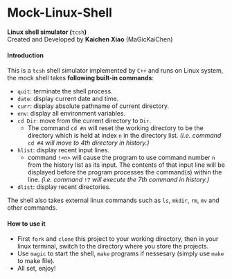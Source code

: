 # Mock-Linux-Shell
**Linux shell simulator (**`tcsh`**)**  
Created and Developed by **Kaichen Xiao** (MaGicKaiChen)

#### Introduction
This is a `tcsh` shell simulator implemented by `C++` and runs on Linux system, the mock shell takes **following built-in commands**:

  * `quit`: terminate the shell process.
  * `date`: display current date and time.
  * `curr`: display absolute pathname of current directory.
  * `env`: display all environment variables.
  * `cd Dir`: move from the current directory to `Dir`.
    * The command `cd #n` will reset the working directory to be the directory which is held at
index `n` in the directory list. *(i.e. command* `cd #4` *will move to 4th directory in history.)*
  * `hlist`: display recent input lines.
    * command `!<n>` will cause the program to use command number `n` from the history
      list as its input. The contents of that input line will be displayed before the program
      processes the command(s) within the line. *(i.e. command* `!7` *will execute the 7th command in history.)*
  * `dlist`: display recent directories.

The shell also takes external linux commands such as `ls`, `mkdir`, `rm`, `mv` and other commands.

#### How to use it
* First `fork` and `clone` this project to your working directory, then in your linux terminal, switch to the directory where you store the projects.
* Use `magic` to start the shell, `make` programs if nessesary (simply use `make` to make file).
* All set, enjoy!
